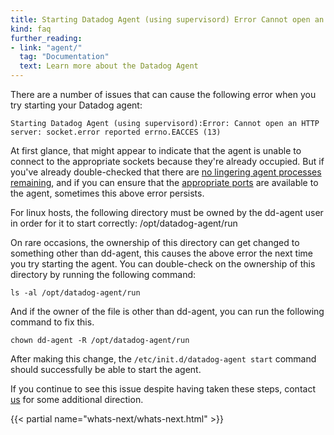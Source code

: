 ```yaml
---
title: Starting Datadog Agent (using supervisord) Error Cannot open an HTTP server socket.error reported errno.EACCES (13)
kind: faq
further_reading:
- link: "agent/"
  tag: "Documentation"
  text: Learn more about the Datadog Agent
---
```


There are a number of issues that can cause the following error when you try starting your Datadog agent:

```
Starting Datadog Agent (using supervisord):Error: Cannot open an HTTP server: socket.error reported errno.EACCES (13)
```

At first glance, that might appear to indicate that the agent is unable to connect to the appropriate sockets because they're already occupied. But if you've already double-checked that there are [no lingering agent processes remaining](/agent/faq/error-restarting-agent-already-listening-on-a-configured-port), and if you can ensure that the [appropriate ports](/account_management/faq/what-are-the-required-ip-s-and-ports-i-need-open-to-connect-to-the-datadog-service) are available to the agent, sometimes this above error persists.

For linux hosts, the following directory must be owned by the dd-agent user in order for it to start correctly: /opt/datadog-agent/run

On rare occasions, the ownership of this directory can get changed to something other than dd-agent, this causes the above error the next time you try starting the agent. You can double-check on the ownership of this directory by running the following command:
```
ls -al /opt/datadog-agent/run
```

And if the owner of the file is other than dd-agent, you can run the following command to fix this.
```
chown dd-agent -R /opt/datadog-agent/run
```
After making this change, the `/etc/init.d/datadog-agent start` command should successfully be able to start the agent.

If you continue to see this issue despite having taken these steps, contact [us](/help) for some additional direction.

{{< partial name="whats-next/whats-next.html" >}}